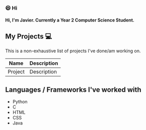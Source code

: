 ### 😄 Hi
#### Hi, I'm Javier. Currently a Year 2 Computer Science Student.





My Projects 💻
---
This is a non-exhaustive list of projects I've done/am working on.

Name | Description
---|---
Project|Description




Languages / Frameworks I've worked with
---

* Python
* C
* HTML
* CSS
* Java
